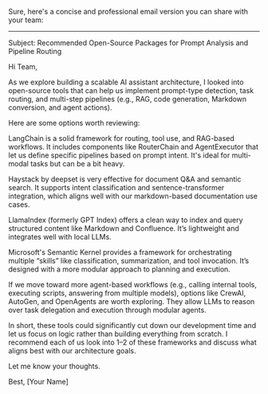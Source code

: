 Sure, here's a concise and professional email version you can share with your team:


---

Subject: Recommended Open-Source Packages for Prompt Analysis and Pipeline Routing

Hi Team,

As we explore building a scalable AI assistant architecture, I looked into open-source tools that can help us implement prompt-type detection, task routing, and multi-step pipelines (e.g., RAG, code generation, Markdown conversion, and agent actions).

Here are some options worth reviewing:

LangChain is a solid framework for routing, tool use, and RAG-based workflows. It includes components like RouterChain and AgentExecutor that let us define specific pipelines based on prompt intent. It's ideal for multi-modal tasks but can be a bit heavy.

Haystack by deepset is very effective for document Q&A and semantic search. It supports intent classification and sentence-transformer integration, which aligns well with our markdown-based documentation use cases.

LlamaIndex (formerly GPT Index) offers a clean way to index and query structured content like Markdown and Confluence. It’s lightweight and integrates well with local LLMs.

Microsoft's Semantic Kernel provides a framework for orchestrating multiple “skills” like classification, summarization, and tool invocation. It’s designed with a more modular approach to planning and execution.

If we move toward more agent-based workflows (e.g., calling internal tools, executing scripts, answering from multiple models), options like CrewAI, AutoGen, and OpenAgents are worth exploring. They allow LLMs to reason over task delegation and execution through modular agents.

In short, these tools could significantly cut down our development time and let us focus on logic rather than building everything from scratch. I recommend each of us look into 1–2 of these frameworks and discuss what aligns best with our architecture goals.

Let me know your thoughts.

Best,
[Your Name]


